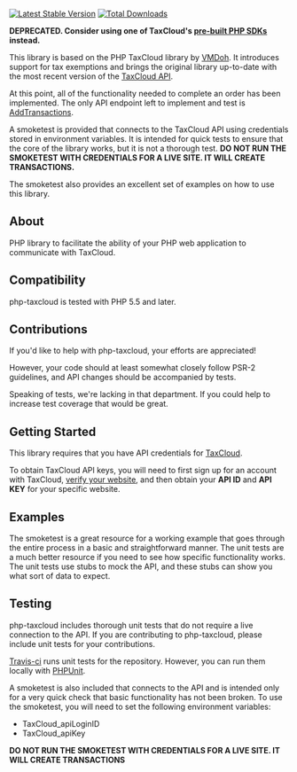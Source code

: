 [![Latest Stable Version](https://poser.pugx.org/bporcelli/php-taxcloud/v/stable.png)](https://packagist.org/packages/bporcelli/php-taxcloud)
[![Total Downloads](https://poser.pugx.org/bporcelli/php-taxcloud/downloads.png)](https://packagist.org/packages/bporcelli/php-taxcloud)

**DEPRECATED. Consider using one of TaxCloud's [pre-built PHP SDKs](https://taxcloud.net/developer#pre_built_sdks) instead.**

This library is based on the PHP TaxCloud library by [VMDoh](https://github.com/VMdoh/php-taxcloud). It introduces
support for tax exemptions and brings the original library up-to-date with the most recent version of the [TaxCloud API](https://dev.taxcloud.com/docs/versions/1.0/).

At this point, all of the functionality needed to complete an order has been
implemented. The only API endpoint left to implement and test is [AddTransactions](https://dev.taxcloud.com/docs/versions/1.0/resources/taxcloud-us-advanced-apis/endpoints/list-taxcloud-us-advanced-apis-35962eeb-4ada-43bb-87a4-cfa5cdf0be08#endpoint_443977448363656300).

A smoketest is provided that connects to the TaxCloud API using credentials
stored in environment variables. It is intended for quick tests to ensure that
the core of the library works, but it is not a thorough test. **DO NOT RUN THE
SMOKETEST WITH CREDENTIALS FOR A LIVE SITE. IT WILL CREATE TRANSACTIONS.**

The smoketest also provides an excellent set of examples on how to use this
library.

About
----------------
PHP library to facilitate the ability of your PHP web application to
communicate with TaxCloud.

Compatibility
----------------
php-taxcloud is tested with PHP 5.5 and later.

Contributions
----------------
If you'd like to help with php-taxcloud, your efforts are appreciated!

However, your code should at least somewhat closely follow PSR-2 guidelines, and
API changes should be accompanied by tests.

Speaking of tests, we're lacking in that department. If you could help to increase
test coverage that would be great.

Getting Started
----------------
This library requires that you have API credentials for [TaxCloud](https://taxcloud.net).

To obtain TaxCloud API keys, you will need to first sign up for an account
with TaxCloud, [verify your website](https://taxcloud.net/account/websites/), and then obtain your **API ID** and **API KEY**
for your specific website.

Examples
----------------
The smoketest is a great resource for a working example that goes through the
entire process in a basic and straightforward manner. The unit tests are a much
better resource if you need to see how specific functionality works. The unit
tests use stubs to mock the API, and these stubs can show you what sort of data
to expect.

Testing
----------------
php-taxcloud includes thorough unit tests that do not require a live connection
to the API. If you are contributing to php-taxcloud, please include unit tests
for your contributions.

[Travis-ci](https://travis-ci.org/bporcelli/php-taxcloud) runs unit tests for the repository. However, you can run them locally
with [PHPUnit](http://phpunit.de/manual/current/en/index.html).

A smoketest is also included that connects to the API and is intended only for
a very quick check that basic functionality has not been broken. To use the
smoketest, you will need to set the following environment variables:
* TaxCloud_apiLoginID
* TaxCloud_apiKey

**DO NOT RUN THE SMOKETEST WITH CREDENTIALS FOR A LIVE SITE. IT WILL CREATE
TRANSACTIONS**
